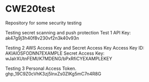 # CWE20test
Repository for some security testing

Testing secret scanning and push protection
Test 1 API Key: ak47g9j3h40f8v230vf2n3k40v93n

Testing 2 AWS Access Key and Secret Access Key
Access Key ID: AKIAIOSFODNN7EXAMPLE
Secret Access Key: wJalrXUtnFEMI/K7MDENG/bPxRfiCYEXAMPLEKEY

Testing 3 Personal Access Token.
ghp_19C9Z0cVhK3zj5lnxZs0ZlKg5mC7n4R8G




